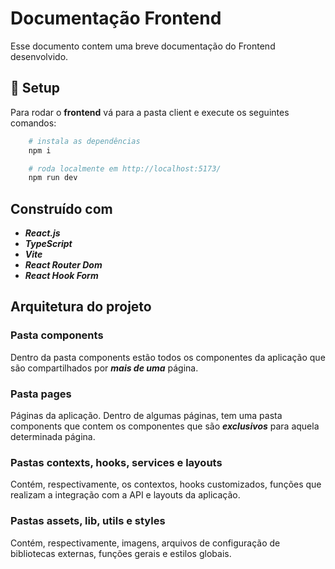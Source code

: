 # Documentação Frontend

Esse documento contem uma breve documentação do Frontend desenvolvido.

## 🚀 Setup

Para rodar o **frontend** vá para a pasta client e execute os seguintes comandos:

```bash
    # instala as dependências
    npm i

    # roda localmente em http://localhost:5173/
    npm run dev
```

## Construído com

- **_React.js_**
- **_TypeScript_**
- **_Vite_**
- **_React Router Dom_**
- **_React Hook Form_**

## Arquitetura do projeto

### Pasta components

Dentro da pasta components estão todos os componentes da aplicação que são compartilhados por _**mais de uma**_ página.

### Pasta pages

Páginas da aplicação. Dentro de algumas páginas, tem uma pasta components que contem os componentes que são _**exclusivos**_ para aquela determinada página.

### Pastas contexts, hooks, services e layouts

Contém, respectivamente, os contextos, hooks customizados, funções que realizam a integração com a API e layouts da aplicação.

### Pastas assets, lib, utils e styles

Contém, respectivamente, imagens, arquivos de configuração de bibliotecas externas, funções gerais e estilos globais.
